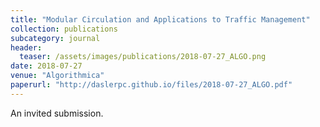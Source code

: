 ```yaml
---
title: "Modular Circulation and Applications to Traffic Management"
collection: publications
subcategory: journal
header: 
  teaser: /assets/images/publications/2018-07-27_ALGO.png
date: 2018-07-27
venue: "Algorithmica"
paperurl: "http://daslerpc.github.io/files/2018-07-27_ALGO.pdf"
---
```


An invited submission.